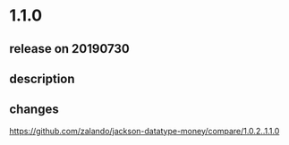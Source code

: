 # 1.1.0

## release on 20190730

## description

## changes

<a href="https://github.com/zalando/jackson-datatype-money/compare/1.0.2..1.1.0">https://github.com/zalando/jackson-datatype-money/compare/1.0.2..1.1.0</a>

